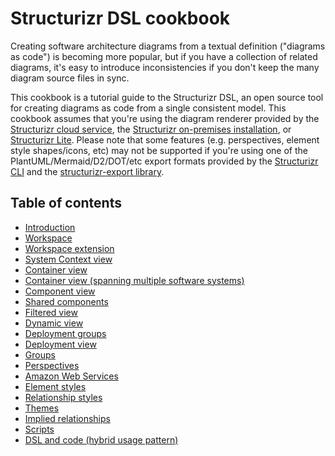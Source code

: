 # Structurizr DSL cookbook

Creating software architecture diagrams from a textual definition ("diagrams as code") is becoming more popular,
but if you have a collection of related diagrams, it's easy to introduce inconsistencies if you don't keep the many
diagram source files in sync.

This cookbook is a tutorial guide to the Structurizr DSL, an open source tool for creating diagrams as code from
a single consistent model. This cookbook assumes that you're using the diagram renderer provided by the
[Structurizr cloud service](https://structurizr.com/help/cloud-service),
the [Structurizr on-premises installation](https://structurizr.com/help/on-premises),
or [Structurizr Lite](https://structurizr.com/help/lite).
Please note that some features (e.g. perspectives, element style shapes/icons, etc) may not be supported if you're
using one of the PlantUML/Mermaid/D2/DOT/etc export formats provided by the
[Structurizr CLI](https://github.com/structurizr/cli) and the [structurizr-export library](https://github.com/structurizr/export).

## Table of contents

- [Introduction](introduction)
- [Workspace](workspace)
- [Workspace extension](workspace-extension)
- [System Context view](system-context-view)
- [Container view](container-view)
- [Container view (spanning multiple software systems)](container-view-for-multiple-software-systems)
- [Component view](component-view)
- [Shared components](shared-components)
- [Filtered view](filtered-view)
- [Dynamic view](dynamic-view)
- [Deployment groups](deployment-groups)
- [Deployment view](deployment-view)
- [Groups](groups)
- [Perspectives](perspectives)
- [Amazon Web Services](amazon-web-services)
- [Element styles](element-styles)
- [Relationship styles](relationship-styles)
- [Themes](themes)
- [Implied relationships](implied-relationships)
- [Scripts](scripts)
- [DSL and code (hybrid usage pattern)](dsl-and-code)